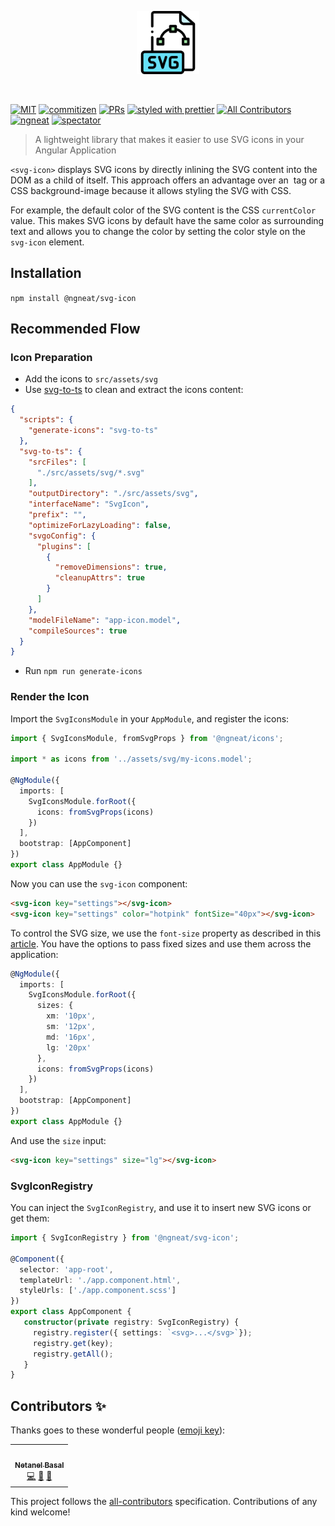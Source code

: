 <p align="center">
 <img width="20%" height="20%" src="./logo.svg">
</p>

<br />

[![MIT](https://img.shields.io/packagist/l/doctrine/orm.svg?style=flat-square)]()
[![commitizen](https://img.shields.io/badge/commitizen-friendly-brightgreen.svg?style=flat-square)]()
[![PRs](https://img.shields.io/badge/PRs-welcome-brightgreen.svg?style=flat-square)]()
[![styled with prettier](https://img.shields.io/badge/styled_with-prettier-ff69b4.svg?style=flat-square)](https://github.com/prettier/prettier)
[![All Contributors](https://img.shields.io/badge/all_contributors-1-orange.svg?style=flat-square)](#contributors-)
[![ngneat](https://img.shields.io/badge/@-ngneat-383636?style=flat-square&labelColor=8f68d4)](https://github.com/ngneat/)
[![spectator](https://img.shields.io/badge/tested%20with-spectator-2196F3.svg?style=flat-square)]()

> A lightweight library that makes it easier to use SVG icons in your Angular Application

`<svg-icon>` displays SVG icons by directly inlining the SVG content into the DOM as a child of itself. This approach offers an advantage over an <img> tag or a CSS background-image because it allows styling the SVG with CSS. 

For example, the default color of the SVG content is the CSS `currentColor` value. This makes SVG icons by default have the same color as surrounding text and allows you to change the color by setting the color style on the `svg-icon` element.

## Installation

`npm install @ngneat/svg-icon`

## Recommended Flow

### Icon Preparation

- Add the icons to `src/assets/svg`
- Use [svg-to-ts](https://github.com/kreuzerk/svg-to-ts) to clean and extract the icons content:

```json
{
  "scripts": {
    "generate-icons": "svg-to-ts"
  },
  "svg-to-ts": {
    "srcFiles": [
      "./src/assets/svg/*.svg"
    ],
    "outputDirectory": "./src/assets/svg",
    "interfaceName": "SvgIcon",
    "prefix": "",
    "optimizeForLazyLoading": false,
    "svgoConfig": {
      "plugins": [
        {
          "removeDimensions": true,
          "cleanupAttrs": true
        }
      ]
    },
    "modelFileName": "app-icon.model",
    "compileSources": true
  }
}
```

- Run `npm run generate-icons`

### Render the Icon
Import the `SvgIconsModule` in your `AppModule`, and register the icons:

```ts
import { SvgIconsModule, fromSvgProps } from '@ngneat/icons';

import * as icons from '../assets/svg/my-icons.model';

@NgModule({
  imports: [
    SvgIconsModule.forRoot({
      icons: fromSvgProps(icons)
    })
  ],
  bootstrap: [AppComponent]
})
export class AppModule {}
```

Now you can use the `svg-icon` component:

```html
<svg-icon key="settings"></svg-icon>
<svg-icon key="settings" color="hotpink" fontSize="40px"></svg-icon>
```

To control the SVG size, we use the `font-size` property as described in this [article](https://css-tricks.com/control-icons-with-font-size/). 
You have the options to pass fixed sizes and use them across the application:

```ts
@NgModule({
  imports: [
    SvgIconsModule.forRoot({
      sizes: {
        xm: '10px',
        sm: '12px',
        md: '16px',
        lg: '20px'
      },
      icons: fromSvgProps(icons)
    })
  ],
  bootstrap: [AppComponent]
})
export class AppModule {}
```

And use the `size` input:

```html
<svg-icon key="settings" size="lg"></svg-icon>
```

### SvgIconRegistry

You can inject the `SvgIconRegistry`, and use it to insert new SVG icons or get them:

```ts
import { SvgIconRegistry } from '@ngneat/svg-icon';

@Component({
  selector: 'app-root',
  templateUrl: './app.component.html',
  styleUrls: ['./app.component.scss']
})
export class AppComponent {
   constructor(private registry: SvgIconRegistry) {
     registry.register({ settings: `<svg>...</svg>`});
     registry.get(key);
     registry.getAll();
   }
}
```

## Contributors ✨

Thanks goes to these wonderful people ([emoji key](https://allcontributors.org/docs/en/emoji-key)):

<!-- ALL-CONTRIBUTORS-LIST:START - Do not remove or modify this section -->
<!-- prettier-ignore-start -->
<!-- markdownlint-disable -->
<table>
  <tr>
    <td align="center"><a href="https://www.netbasal.com/"><img src="https://avatars1.githubusercontent.com/u/6745730?v=4" width="100px;" alt=""/><br /><sub><b>Netanel Basal</b></sub></a><br /><a href="https://github.com/@ngneat/icons/commits?author=NetanelBasal" title="Code">💻</a> <a href="https://github.com/@ngneat/icons/commits?author=NetanelBasal" title="Documentation">📖</a> <a href="#ideas-NetanelBasal" title="Ideas, Planning, & Feedback">🤔</a></td>
  </tr>
</table>

<!-- markdownlint-enable -->
<!-- prettier-ignore-end -->
<!-- ALL-CONTRIBUTORS-LIST:END -->

This project follows the [all-contributors](https://github.com/all-contributors/all-contributors) specification. Contributions of any kind welcome!
